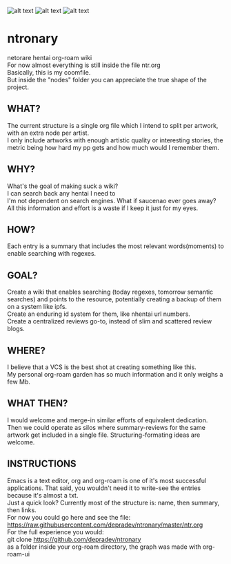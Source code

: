 ![alt text](https://files.catbox.moe/kfr8zv.png)
![alt text](https://files.catbox.moe/ywly71.png)
![alt text](https://files.catbox.moe/4l8wv6.png)

# ntronary
netorare hentai org-roam wiki  
For now almost everything is still inside the file ntr.org  
Basically, this is my coomfile.  
But inside the "nodes" folder you can appreciate the true shape of the project.  
## WHAT?
The current structure is a single org file which I intend to split per artwork, with an extra node per artist.  
I only include artworks with enough artistic quality or interesting stories, the metric being how hard my pp gets and how much would I remember them.  
## WHY?
What's the goal of making suck a wiki?  
I can search back any hentai I need to  
I'm not dependent on search engines. What if saucenao ever goes away?  
All this information and effort is a waste if I keep it just for my eyes.
## HOW?
Each entry is a summary that includes the most relevant words(moments) to enable searching with regexes.  
## GOAL?
Create a wiki that enables searching (today regexes, tomorrow semantic searches) and points to the resource, potentially creating a backup of them on a system like ipfs.  
Create an enduring id system for them, like nhentai url numbers.  
Create a centralized reviews go-to, instead of slim and scattered review blogs.  
## WHERE?
I believe that a VCS is the best shot at creating something like this.  
My personal org-roam garden has so much information and it only weighs a few Mb.  
## WHAT THEN?
I would welcome and merge-in similar efforts of equivalent dedication.  
Then we could operate as silos where summary-reviews for the same artwork get included in a single file.
Structuring-formating ideas are welcome.
## INSTRUCTIONS
Emacs is a text editor, org and org-roam is one of it's most successful applications. That said, you wouldn't need it to write-see the entries because it's almost a txt.  
Just a quick look? Currently most of the structure is: name, then summary, then links.  
For now you could go here and see the file: 
https://raw.githubusercontent.com/depradev/ntronary/master/ntr.org  
For the full experience you would:  
git clone https://github.com/depradev/ntronary  
as a folder inside your org-roam directory, the graph was made with org-roam-ui
